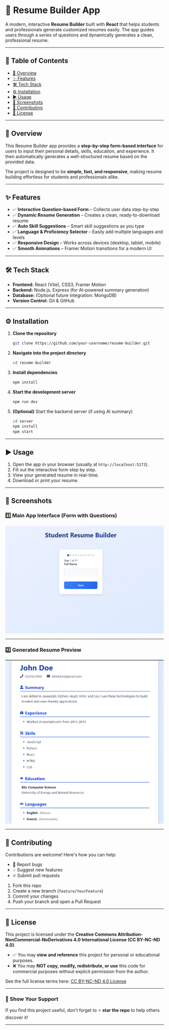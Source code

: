 
# 📝 Resume Builder App

A modern, interactive **Resume Builder** built with **React** that helps students and professionals generate customized resumes easily. The app guides users through a series of questions and dynamically generates a clean, professional resume.

---

## 📑 Table of Contents

* [🚀 Overview](#-overview)
* [✨ Features](#-features)
* [🛠️ Tech Stack](#%EF%B8%8F-tech-stack)
* [⚙️ Installation](#%EF%B8%8F-installation)
* [▶️ Usage](#%EF%B8%8F-usage)
* [📸 Screenshots](#-screenshots)
* [🤝 Contributing](#-contributing)
* [📜 License](#-license)

---

## 🚀 Overview

This Resume Builder app provides a **step-by-step form-based interface** for users to input their personal details, skills, education, and experience.
It then automatically generates a well-structured resume based on the provided data.

The project is designed to be **simple, fast, and responsive**, making resume building effortless for students and professionals alike.

---

## ✨ Features

* ✅ **Interactive Question-based Form** – Collects user data step-by-step
* ✅ **Dynamic Resume Generation** – Creates a clean, ready-to-download resume
* ✅ **Auto Skill Suggestions** – Smart skill suggestions as you type
* ✅ **Language & Proficiency Selector** – Easily add multiple languages and levels
* ✅ **Responsive Design** – Works across devices (desktop, tablet, mobile)
* ✅ **Smooth Animations** – Framer Motion transitions for a modern UI

---

## 🛠️ Tech Stack

* **Frontend:** React (Vite), CSS3, Framer Motion
* **Backend:** Node.js, Express (for AI-powered summary generation)
* **Database:** (Optional future integration: MongoDB)
* **Version Control:** Git & GitHub

---

## ⚙️ Installation

1. **Clone the repository**

   ```bash
   git clone https://github.com/your-username/resume-builder.git
   ```
2. **Navigate into the project directory**

   ```bash
   cd resume-builder
   ```
3. **Install dependencies**

   ```bash
   npm install
   ```
4. **Start the development server**

   ```bash
   npm run dev
   ```
5. **(Optional)** Start the backend server (if using AI summary)

   ```bash
   cd server
   npm install
   npm start
   ```

---

## ▶️ Usage

1. Open the app in your browser (usually at `http://localhost:5173`).
2. Fill out the interactive form step by step.
3. View your generated resume in real-time.
4. Download or print your resume.

---

## 📸 Screenshots

### 1️⃣ Main App Interface (Form with Questions)

![Main Interface](./src/assets/screenshots/form-interface.png)

---

### 2️⃣ Generated Resume Preview

![Resume Preview](./src/assets/screenshots/resume-preview.png)

---

## 🤝 Contributing

Contributions are welcome! Here's how you can help:

* 🐛 Report bugs
* 💡 Suggest new features
* 🔥 Submit pull requests

1. Fork this repo
2. Create a new branch (`feature/YourFeature`)
3. Commit your changes
4. Push your branch and open a Pull Request

---

## 📜 License

This project is licensed under the **Creative Commons Attribution-NonCommercial-NoDerivatives 4.0 International License (CC BY-NC-ND 4.0)**.

* ✅ You may **view and reference** this project for personal or educational purposes.
* ❌ You may **NOT copy, modify, redistribute, or use** this code for commercial purposes without explicit permission from the author.

See the full license terms here: [CC BY-NC-ND 4.0 License](https://creativecommons.org/licenses/by-nc-nd/4.0/)

---

### 🌟 Show Your Support

If you find this project useful, don't forget to ⭐ **star the repo** to help others discover it!

---
